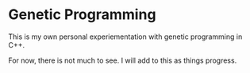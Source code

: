 # Genetic Programming

This is my own personal experiementation with genetic programming in C++.

For now, there is not much to see. I will add to this as things progress. 

